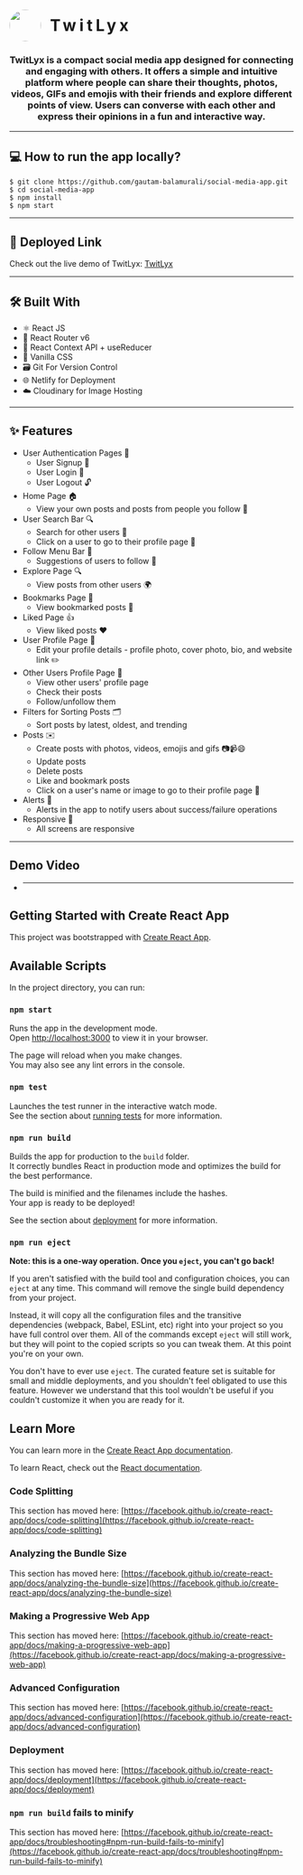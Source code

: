 <div align="center">
    <h1 style="display: flex; align-items: center; gap: 1rem; letter-spacing:0.2em; align-self:center">
<img style=' border-radius: 50%; width: 3.5rem; height: 3.5rem; object-fit: cover' src='https://res.cloudinary.com/dbe8yf165/image/upload/v1688964194/twitlyx/logo-2_ihpmf7.png' />TwitLyx</h1>
     <h3 >
      TwitLyx is a compact social media app designed for connecting and engaging with others. It offers a simple and intuitive platform where people can share their thoughts, photos, videos, GIFs and emojis with their friends and explore different points of view. Users can converse with each other and express their opinions in a fun and interactive way.
    </h3>
</div>

---

## 💻 How to run the app locally?

```
$ git clone https://github.com/gautam-balamurali/social-media-app.git
$ cd social-media-app
$ npm install
$ npm start
```

---

## 🚀 Deployed Link

Check out the live demo of TwitLyx: [TwitLyx](https://twitlyx-gautam-balamurali.netlify.app/)

---

## 🛠️ Built With

- ⚛️ React JS
- 🚦 React Router v6
- 🔄 React Context API + useReducer
- 🎨 Vanilla CSS
- 🗃️ Git For Version Control
- 🌐 Netlify for Deployment
- ☁️ Cloudinary for Image Hosting

---

## ✨ Features

- User Authentication Pages 🚪
  - User Signup 📝
  - User Login 🔐
  - User Logout 🔓
- Home Page 🏠
  - View your own posts and posts from people you follow 📃
- User Search Bar 🔍
  - Search for other users 🔎
  - Click on a user to go to their profile page 👤
- Follow Menu Bar 👥
  - Suggestions of users to follow 👀
- Explore Page 🔍
  - View posts from other users 🌍
- Bookmarks Page 🔖
  - View bookmarked posts 📑
- Liked Page 👍
  - View liked posts ❤️
- User Profile Page 👤
  - Edit your profile details - profile photo, cover photo, bio, and website link ✏️
- Other Users Profile Page 👥
  - View other users' profile page
  - Check their posts
  - Follow/unfollow them
- Filters for Sorting Posts 🗂️
  - Sort posts by latest, oldest, and trending
- Posts ✉️
  - Create posts with photos, videos, emojis and gifs 📷📹😄
  - Update posts
  - Delete posts
  - Like and bookmark posts
  - Click on a user's name or image to go to their profile page 👤
  <!-- - Comments 💬
  - Add comments to posts
  - Delete comments
  - Update comments -->
- Alerts 🚨
  - Alerts in the app to notify users about success/failure operations
  <!-- - Theme 🌗
  - Toggle between light and dark themes -->
- Responsive 📱
  - All screens are responsive

---

## Demo Video

- ***

## Getting Started with Create React App

This project was bootstrapped with [Create React App](https://github.com/facebook/create-react-app).

## Available Scripts

In the project directory, you can run:

### `npm start`

Runs the app in the development mode.\
Open [http://localhost:3000](http://localhost:3000) to view it in your browser.

The page will reload when you make changes.\
You may also see any lint errors in the console.

### `npm test`

Launches the test runner in the interactive watch mode.\
See the section about [running tests](https://facebook.github.io/create-react-app/docs/running-tests) for more information.

### `npm run build`

Builds the app for production to the `build` folder.\
It correctly bundles React in production mode and optimizes the build for the best performance.

The build is minified and the filenames include the hashes.\
Your app is ready to be deployed!

See the section about [deployment](https://facebook.github.io/create-react-app/docs/deployment) for more information.

### `npm run eject`

**Note: this is a one-way operation. Once you `eject`, you can't go back!**

If you aren't satisfied with the build tool and configuration choices, you can `eject` at any time. This command will remove the single build dependency from your project.

Instead, it will copy all the configuration files and the transitive dependencies (webpack, Babel, ESLint, etc) right into your project so you have full control over them. All of the commands except `eject` will still work, but they will point to the copied scripts so you can tweak them. At this point you're on your own.

You don't have to ever use `eject`. The curated feature set is suitable for small and middle deployments, and you shouldn't feel obligated to use this feature. However we understand that this tool wouldn't be useful if you couldn't customize it when you are ready for it.

## Learn More

You can learn more in the [Create React App documentation](https://facebook.github.io/create-react-app/docs/getting-started).

To learn React, check out the [React documentation](https://reactjs.org/).

### Code Splitting

This section has moved here: [https://facebook.github.io/create-react-app/docs/code-splitting](https://facebook.github.io/create-react-app/docs/code-splitting)

### Analyzing the Bundle Size

This section has moved here: [https://facebook.github.io/create-react-app/docs/analyzing-the-bundle-size](https://facebook.github.io/create-react-app/docs/analyzing-the-bundle-size)

### Making a Progressive Web App

This section has moved here: [https://facebook.github.io/create-react-app/docs/making-a-progressive-web-app](https://facebook.github.io/create-react-app/docs/making-a-progressive-web-app)

### Advanced Configuration

This section has moved here: [https://facebook.github.io/create-react-app/docs/advanced-configuration](https://facebook.github.io/create-react-app/docs/advanced-configuration)

### Deployment

This section has moved here: [https://facebook.github.io/create-react-app/docs/deployment](https://facebook.github.io/create-react-app/docs/deployment)

### `npm run build` fails to minify

This section has moved here: [https://facebook.github.io/create-react-app/docs/troubleshooting#npm-run-build-fails-to-minify](https://facebook.github.io/create-react-app/docs/troubleshooting#npm-run-build-fails-to-minify)
